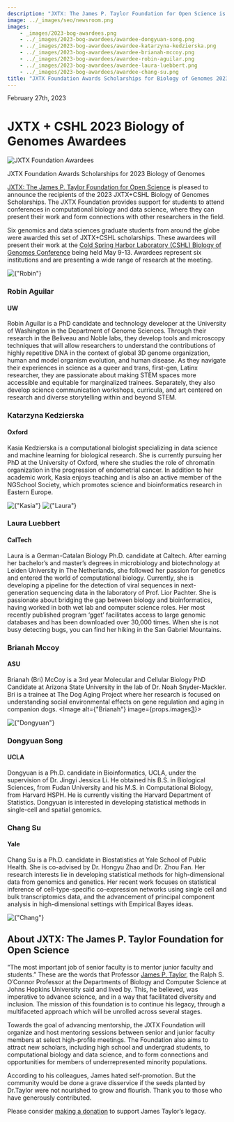 ```yaml
---
description: "JXTX: The James P. Taylor Foundation for Open Science is pleased to announce the 2023 scholarship recipients."
image: ../_images/seo/newsroom.png
images:
    - _images/2023-bog-awardees.png
    - ../_images/2023-bog-awardees/awardee-dongyuan-song.png
    - ../_images/2023-bog-awardees/awardee-katarzyna-kedzierska.png
    - ../_images/2023-bog-awardees/awardee-brianah-mccoy.png
    - ../_images/2023-bog-awardees/awardee-robin-aguilar.png
    - ../_images/2023-bog-awardees/awardee-laura-luebbert.png
    - ../_images/2023-bog-awardees/awardee-chang-su.png
title: "JXTX Foundation Awards Scholarships for Biology of Genomes 2023"
---
```


<Date>February 27th, 2023</Date>

# JXTX + CSHL 2023 Biology of Genomes Awardees

<Image alt="JXTX Foundation Awardees" image={props.images[0]}></Image>

<figcaption>JXTX Foundation Awards Scholarships for 2023 Biology of Genomes</figcaption>

[JXTX: The James P. Taylor Foundation for Open Science][1] is pleased to announce the recipients of the 2023 JXTX+CSHL Biology of Genomes Scholarships. The JXTX Foundation provides support for students to attend conferences in computational biology and data science, where they can present their work and form connections with other researchers in the field.

Six genomics and data sciences graduate students from around the globe were awarded this set of JXTX+CSHL scholarships. These awardees will present their work at the [Cold Spring Harbor Laboratory (CSHL) Biology of Genomes Conference][2] being held May 9-13. Awardees represent six institutions and are presenting a wide range of research at the meeting.

<Awardees>
<GridUnus>

<Awardee>
<Image alt={"Robin"} image={props.images[4]}></Image>
<AwardeeContent>
<h3>Robin Aguilar</h3>
<h4>UW</h4>

Robin Aguilar is a PhD candidate and technology developer at the University of Washington in the Department of Genome Sciences. Through their research in the Beliveau and Noble labs, they develop tools and microscopy techniques that will allow researchers to understand the contributions of highly repetitive DNA in the context of global 3D genome organization, human and model organism evolution, and human disease. As they navigate their experiences in science as a queer and trans, first-gen, Latinx researcher, they are passionate about making STEM spaces more accessible and equitable for marginalized trainees. Separately, they also develop science communication workshops, curricula, and art centered on research and diverse storytelling within and beyond STEM.

</AwardeeContent>
</Awardee>


<Awardee>
<AwardeeContent>
<h3>Katarzyna Kedzierska</h3>
<h4>Oxford</h4>

Kasia Kedzierska is a computational biologist specializing in data science and machine learning for biological research. She is currently pursuing her PhD at the University of Oxford, where she studies the role of chromatin organization in the progression of endometrial cancer. In addition to her academic work, Kasia enjoys teaching and is also an active member of the NGSchool Society, which promotes science and bioinformatics research in Eastern Europe.

</AwardeeContent>
<Image alt={"Kasia"} image={props.images[2]}></Image>
</Awardee>



<Awardee>
<Image alt={"Laura"} image={props.images[5]}></Image>
<AwardeeContent>

<h3>Laura Luebbert</h3>
<h4>CalTech</h4>

Laura is a German-Catalan Biology Ph.D. candidate at Caltech. After earning her bachelor’s and master’s degrees in microbiology and biotechnology at Leiden University in The Netherlands, she followed her passion for genetics and entered the world of computational biology. Currently, she is developing a pipeline for the detection of viral sequences in next-generation sequencing data in the laboratory of Prof. Lior Pachter. She is passionate about bridging the gap between biology and bioinformatics, having worked in both wet lab and computer science roles. Her most recently published program ‘gget’ facilitates access to large genomic databases and has been downloaded over 30,000 times. When she is not busy detecting bugs, you can find her hiking in the San Gabriel Mountains.

</AwardeeContent>
</Awardee>

<Awardee>
<AwardeeContent>
<h3>Brianah Mccoy</h3>
<h4>ASU</h4>

Brianah (Bri) McCoy is a 3rd year Molecular and Cellular Biology PhD Candidate at Arizona State University in the lab of Dr. Noah Snyder-Mackler. Bri is a trainee at The Dog Aging Project where her research is focused on understanding social environmental effects on gene regulation and aging in companion dogs.
</AwardeeContent>
<Image alt={"Brianah"} image={props.images[3]}></Image>
</Awardee>

<Awardee>
<Image alt={"Dongyuan"} image={props.images[1]}></Image>
<AwardeeContent>
<h3>Dongyuan Song</h3>
<h4>UCLA</h4>

Dongyuan is a Ph.D. candidate in Bioinformatics, UCLA, under the supervision of Dr. Jingyi Jessica Li. He obtained his B.S. in Biological Sciences, from Fudan University and his M.S. in Computational Biology, from Harvard HSPH. He is currently visiting the Harvard Department of Statistics. Dongyuan is interested in developing statistical methods in single-cell and spatial genomics.

</AwardeeContent>
</Awardee>

<Awardee>
<AwardeeContent>
<h3>Chang Su</h3>
<h4>Yale</h4>

Chang Su is a Ph.D. candidate in Biostatistics at Yale School of Public Health. She is co-advised by Dr. Hongyu Zhao and Dr. Zhou Fan. Her research interests lie in developing statistical methods for high-dimensional data from genomics and genetics. Her recent work focuses on statistical inference of cell-type-specific co-expression networks using single cell and bulk transcriptomics data, and the advancement of principal component analysis in high-dimensional settings with Empirical Bayes ideas.

</AwardeeContent>
<Image alt={"Chang"} image={props.images[6]}></Image>
</Awardee>

</GridUnus>
</Awardees>

## About JXTX: The James P. Taylor Foundation for Open Science

“The most important job of senior faculty is to mentor junior faculty and students.” These are the words that Professor [James P. Taylor][3], the Ralph S. O’Connor Professor at the Departments of Biology and Computer Science at Johns Hopkins University said and lived by. This, he believed, was imperative to advance science, and in a way that facilitated diversity and inclusion. The mission of this foundation is to continue his legacy, through a multifaceted approach which will be unrolled across several stages.

Towards the goal of advancing mentorship, the JXTX Foundation will organize and host mentoring sessions between senior and junior faculty members at select high-profile meetings. The Foundation also aims to attract new scholars, including high school and undergrad students, to computational biology and data science, and to form connections and opportunities for members of underrepresented minority populations.

According to his colleagues, James hated self-promotion. But the community would be done a grave disservice if the seeds planted by Dr.Taylor were not nourished to grow and flourish. Thank you to those who have generously contributed.

Please consider [making a donation][4] to support James Taylor’s legacy.

[1]: /about
[2]: https://meetings.cshl.edu/meetings.aspx?meet=GENOME&year=23
[3]: https://galaxyproject.org/jxtx/
[4]: /donate
